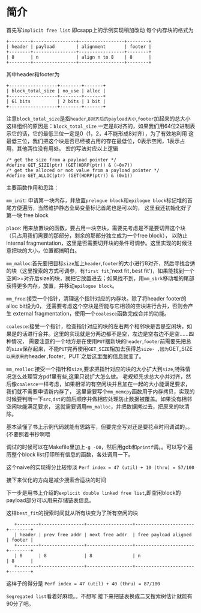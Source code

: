 # 简介
首先写`implicit free list`
即csapp上的示例实现稍加改动
每个内存块的格式为
```
+--------+----------------+-----------------+--------+     
| header | payload        | alignment       | footer |    
+--------+----------------+-----------------+--------+    
| 8      | n              | align n to 8    | 8      |    
+--------+----------------+-----------------+--------+    
```
其中header和footer为
```
+------------------+--------+-------+
| block_total_size | no_use | alloc |
+------------------+--------+-------+
| 61 bits          | 2 bits | 1 bit |
+------------------+--------+-------+
```
注意`block_total_size`是指`header`,`8对齐后的payload大小`,`footer`加起来的总大小
这样组织的原因是：`block_total_size` 一定是8对齐的，如果我们用64位2进制表示它的话，它的最低三位一定是0（1，2，4不能形成8对齐），为了有效地利用
这最低三位，我们把这个块是否已经被占用的存在最低位，0表示空闲，1表示占用，其他两位没有用处。
宏的写法对应以上逻辑
```
/* get the size from a payload pointer */
#define GET_SIZE(ptr) (GET(HDRP(ptr)) & (~0x7))
/* get the alloced or not value from a payload pointer */
#define GET_ALLOC(ptr) (GET(HDRP(ptr)) & (0x1))
```
主要函数作用和思路：

`mm_init`: 申请第一块内存，并放置`prelogue block`和`epilogue block`标记堆的首尾方便遍历，当然维护静态全局变量标记首尾也是可以的，
	   这里我还初始化好了第一块 free block
	   
`place`: 用来放置块的函数，要占用一块空块，需要先考虑是不是要切开这个块（只占用我们需要的那部分，剩余的那部分独立成为一个free block），
         以防止internal fragmentation，这里是否需要切开块的条件可调参。这里实现的时候注意把块的大小，位置都搞明白。
	 
`mm_malloc`:首先要把目标`size`加上`header`,`footer`的大小进行8对齐，然后寻找合适的块（这里搜索的方式可调参，有`first fit`,'next fit`,`best fit')，如果能找到一个空间>=对齐后size的块，就把它放置进去；如果找不到，用`mm_sbrk`移动堆的尾部
	    获得更多内存，放置，并移动`epilogue block`。
	    
`mm_free`:接受一个指针，清理这个指针对应的内存块。除了将header footer的alloc bit设为0， 还需要考虑这个空块是否能与它相领的空块进行合并，否则会产生
          external fragmentation，使用一个`coalesce`函数完成合并的功能。

`coalesce`:接受一个指针，检查指针对应的块的左右两个相邻块是否是空闲块，如果是的话进行合并。这里的实现就是分两边都不是空，左边是空右边不是空……四种情况，
	   需要注意的一个地方是在使用`PUT`摆新块的`header`,`footer`前需要先把总的`size`保存起来，不能`PUT`完再使用`GET_SIZE`相加去获得总`size·
	   ,因为`GET_SIZE`以来原来的`header`,`footer`, `PUT`之后这里面的信息就变了。
	   
`mm_realloc`:接受一个指针和`size`,要求把指针对应的块的大小扩大到`size`,特殊情况怎么处理官方pdf里有些,这里只说扩大怎么做。
	     老规矩先求总大小并对齐，然后像`coalesce`一样考虑，如果相邻的有空闲块并且加在一起的大小能满足要求，我们就不需要申请新内存了，
	     这里需要写个`mm_memcpy`函数用于内存拷贝，实现的时候要判断一下`src`,`dst`的前后顺序并做相应处理防止数据被覆盖。如果没有相邻空闲块能满足要求，
	     这就需要调用`mm_malloc`，并把数据拷过去，把原来的块清除。
	     
基本读懂了书上示例代码就能有思路写，但要完全写对还是要花点时间调试的。。(不要照着书抄啊喂

调试的时候可以在Makefile里加上`-g -O0`，然后用gdb和`printf`调。。可以写个遍历整个block list打印所有信息的函数，各处调用一下。

这个naive的实现得分比较惨淡 `Perf index = 47 (util) + 10 (thru) = 57/100`

接下来优化的方向是减少搜索合适块的时间

下一步是用书上介绍的`explicit double linked free list`,即空闲block的payload部分可以用来存储链表信息。

这样`best_fit`的搜索时间就从所有块变为了所有空闲的块
```
   +--------+----------------+-----------------+----------------------+--------+       
   | header | prev free addr | next free addr  | free payload aligned | footer |    
   +--------+----------------+-----------------+----------------------+--------+    
   | 8      | 8              | 8               | n                    | 8      |    
   +--------+----------------+-----------------+----------------------+--------+    
```
这样子的得分是 `Perf index = 47 (util) + 40 (thru) = 87/100`

`Segregated list`看着好麻烦。。不想写 接下来把链表换成二叉搜索树估计就能有90分了吧。

